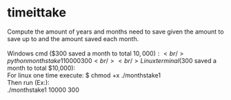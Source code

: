 # timeittake

Compute the amount of years and months need to save given the amount to save up to and the amount saved each month. <br />
<br />
Windows cmd ($300 saved a month to total $10,000): <br />
python monthstake1 10000 300 <br />
<br />
Linux terminal ($300 saved a month to total $10,000): <br />
For linux one time execute: $ chmod +x ./monthstake1 <br />
Then run (Ex:): <br />
./monthstake1 10000 300 <br />
